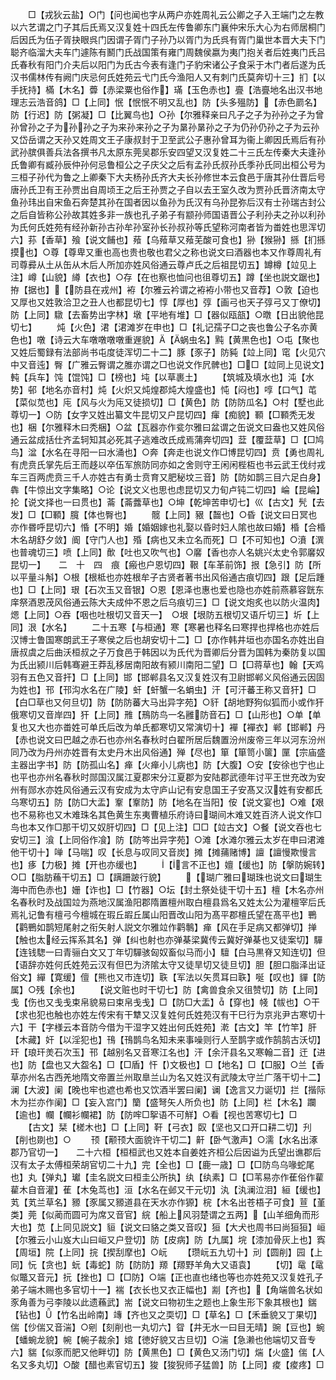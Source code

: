 <!-- { "loadSidebar": true } -->
　　□【戎狄云盐】○门【问也闻也字从两户亦姓周礼云公卿之子入王端门之左教以六艺谓之门子其后氏焉又汉复姓十四氏左传鲁卿东门襄仲宋乐大心为右师居桐门后因氏为伍子胥抉眼呉门因谓子胥门子孙乃以胥门为氏呉有胥门巢世本晋大夫下门聪齐临溜大夫车门遽陈有鬭门氏战国策有雍门周魏侯嬴为夷门抱关者后姓夷门氏吕氏春秋有阳门介夫后以阳门为氏古今表有逢门子豹宋诸公子食采于木门者后遂为氏汉书儒林传有阙门庆忌何氏姓苑云弋门氏今渔阳人又有刺门氏莫奔切十三】扪【以手抚持】樠【木名】虋【赤梁粟也俗作】璊【玉色赤也】亹【浩亹地名出汉书地理志云浩音鸽】□【上同】怋【怋怋不明又乱也】防【头多殟防】【赤色罽名】防【行迟】防【粥凝】□【比翼鸟也】○孙【尔雅释亲曰凡子之子为孙孙之子为曾孙曾孙之子为孙孙之子为来孙来孙之子为晜孙晜孙之子为仍孙仍孙之子为云孙又岱岳谓之天孙又姓周文王子康叔封于卫至武公子惠孙曾耳为衞上卿因氏焉后有孙武孙膑俱善兵法各撰书凡太原东莞吴郡乐安四望又汉复姓二十三氏左传秦大夫逢孙氏鲁卿有臧孙辰仲孙何忌鲁桓公之子庆父之后有孟孙氏叔孙氏季孙氏同出桓公号为三桓子孙代为鲁之上卿秦下大夫杨孙氏齐大夫长孙修世本云食邑于唐其孙仕晋后号唐孙氏卫有王孙贾出自周顷王之后王孙贾之子自以去王室久改为贾孙氏晋济南太守鱼孙玮出自宋鱼石奔楚其孙在国者因以鱼孙为氏汉有乌孙昆弥后汉有士孙瑞古封公之后自皆称公孙故其姓多非一族也孔子弟子有颛孙师国语晋公子利孙夫之孙以利孙为氏何氏姓苑有经孙新孙古孙牟孙室孙长孙叔孙等氏望称河南者皆为畨姓也思浑切六】荪【香草】飱【说文餔也】薞【乌薞草又薞芜酸可食也】狲【猴狲】搎【扪搎摸也】○尊【尊卑又重也高也贵也敬也君父之称也说文曰酒器也本又作尊周礼有司尊彛从土从缶从木后人所加亦姓风俗通云尊卢氏之后祖昆切五】罇樽【竝见上注】嶟【山貌】繜【衣也】○存【在也察也恤问也徂尊切五】蹲【坐也説文踞也】拵【据也】【防县在戎州】袸【尔雅云衿谓之袸袸小带也又音荐】○敦【迫也又厚也又姓敦洽卫之丑人也都昆切七】惇【厚也】弴【画弓也天子弴弓又丁僚切】防【上同】驐【去畜势出字林】墩【平地有堆】□【器似瓯瓿】○暾【日出貌他昆切七】
　　炖【火色】涒【涒滩岁在申也】□【礼记孺子□之丧也鲁公子名亦黄色也】噋【诗云大车噋噋噋噋重遟貌】【蜗虫名】黗【黄黒色也】○屯【聚也又姓后蜀録有法部尚书屯度徒浑切二十二】豚【豕子】防豘【竝上同】窀【火见穴中又音迍】臀【广雅云臀谓之脽亦谓之□也说文作凥髀也】□□【竝同上见说文】軘【兵车】饨【馄饨】□【榜也】坉【以草裹土】
　　【筑城及填水也】沌【水势】邨【地名亦音村】炖【火炽又炖煌郡炖大煌盛也】忳【闷也】啍【口气】芚【菜似苋也】庉【风与火为庉又徒损切】□【黄色】防【防防瓜名】○村【墅也此尊切一】○防【女字又姓出纂文牛昆切又户昆切四】瘒【痴貌】顐【□顐秃无发也】梱【尔雅释木曰秃梱】○盆【瓦器亦作瓫尔雅曰盆谓之缶说文曰盎也又姓风俗通云盆成括仕齐孟轲知其必死其子逃难改氏成焉蒲奔切四】葐【覆葐草】□【□鸠鸟】湓【水名在寻阳一曰水涌也】○奔【奔走也说文作□博昆切四】贲【勇也周礼有虎贲氏掌先后王而趍以卒伍军旅防同亦如之舍则守王闲闲梐枑也书云武王伐纣戎车三百两虎贲三千人亦姓古有勇士贲育又肥秘坟三音】防【防如鹊三目六足白身】犇【牛惊出文字集略】○论【说文义也思也虑昆切又力旬卢钝二切四】崘【昆崘】抡【说文择也一曰贯也】菕【菕虂草也】○坤【乾坤苦申切七】巛【古文】髠【去发】□【□顐】臗【体也臀也】
　　髋【上同】豤【齧也】○昏【说文曰日冥也亦作昬呼昆切六】惛【不明】婚【婚姻嫁也礼娶以昏时妇人隂也故曰婚】棔【合棔木名胡舒夕敛】阍【守门人也】殙【病也又未立名而死】□【不可知也】○濆【潠也普魂切三】喷【上同】歕【吐也又吹气也】○黁【香也亦人名姚兴太史令郭黁奴昆切一】　　二　十　四　痕【瘢也户恩切四】鞎【车革前饰】拫【急引】防【所以平量斗斛】○根【根柢也亦姓根牟子古贤者著书出风俗通古痕切四】跟【足后踵也】□【上同】珢【石次玉又音银】○恩【恩泽也惠也爱也隐也亦姓前燕慕容皝东庠祭酒恩茂风俗通云陈大夫成仲不恩之后乌痕切三】□【说文炮炙也以防火温肉】煾【上同】○吞【咽也吐根切又音天一】　○垠【垠防五根切又语斤切三】圻【上同】泿【水名】
　　二十五寒【与桓通】寒【寒暑也释名曰寒捍也捍格也亦姓后汉博士鲁国寒朗武王子寒侯之后也胡安切十二】□【亦作韩井垣也亦国名亦姓出自唐叔虞之后曲沃桓叔之子万食邑于韩因以为氏代为晋卿后分晋为国韩为秦防复以国为氏出颍川后韩骞避王莽乱移居南阳故有颍川南阳二望】□【□蒋草也】翰【天鸡羽有五色又音扞】□【上同】邯【邯郸县名又汉复姓汉有卫尉邯郸义风俗通云因固为姓也】邗【邗沟水名在广陵】虷【虷蟹一名蜎虫】汗【可汗蕃王称又音犴】□【白□草也又何旦切】防【防防蕃大马出异字苑】○豻【胡地野狗似狐而小或作犴俄寒切又音岸四】犴【上同】雃【鳽防鸟一名雝防音石】□【山形也】○单【单复也又大也亦畨姓可单氏后改为单氏都寒切又常演切十】襌【襌衣】郸【邯郸】丹【赤也说文曰巴越之赤石也亦州名春秋时白翟所居后魏置汾州废帝三年以河东汾州同乃改为丹州亦姓晋有太史丹木出风俗通】殚【尽也】箪【箪笥小箧】匰【宗庙盛主器出字书】防【防孤山名】瘅【火瘅小儿病也】防【大腹】○安【安徐也宁也止也平也亦州名春秋时郧国汉属江夏郡宋分江夏郡为安陆郡武德年讨平王世充改为安州有郧水亦姓风俗通云汉有安成为太守庐山记有安息国王子安髙又汉姓有安都氏乌寒切五】防【防□大盂】鞌【鞌防】防【地名在当阳】侒【说文宴也】○难【艰也不易称也又木难珠名其色黄生东夷曹植乐府诗曰瑚间木难又姓百济人说文作□鸟也本又作□那干切又奴肝切四】□【见上注】□□【竝古文】○餐【说文吞也七安切三】湌【上同俗作飡】防【防笒出异字苑】○滩【水滩尔雅云太岁在申曰涒滩他干切十】啴【马喘】叹【长息与叹同又音炭】摊【摊蒱赌博】譠【譠慢欺慢言也】痑【力极】摊【开也亦缓也】
　　【言不正也】嬗【缓也】防【搫防婉转】○□【脂肪蘓干切五】□【蹒跚跛行貌】
　　【瑚广雅曰瑚珠也说文曰瑚生海中而色赤也】姗【诈也】□【竹器】○坛【封土祭处徒干切十五】檀【木名亦州名春秋时及战国竝为燕地汉属渔阳郡隋置檀州取白檀县爲名又姓太公为灌檀宰后氏焉礼记鲁有檀弓今檀城在瑕丘嘏丘属山阳晋改山阳为髙平郡檀氏望在髙平也】鷤【鹳鷤如鹊短尾射之衔矢射人説文尔雅竝作鹳鷒】瘅【风在手足病又都弹切】掸【触也太经云挥系其名】弹【纠也射也亦弹棊梁冀传云冀好弹棊也又徒案切】驒【连钱騘一曰青骊白文又丁年切驒骇匈奴畜似马而小】驙【白马黒脊又知连切】但【语辞亦姓何氏姓苑云汉有但巴为济隂太守又徒旱切又徒旦切】胆【胆口脂泽出证俗文】繟【寛缓】儃【熊也又市连切】聅【军法以矢贯耳曰聅】唌【叹也】貚【防属】○残【余也】
　　【说文赃也时干切七】防【禽兽食余又徂赞切】防【上同】戋【伤也又戋戋束帛貌易曰束帛戋戋】□【防□大盂】【穿也】帴【帗也】○干【求也犯也触也亦姓左传宋有干犨又汉复姓何氏姓苑汉有干巳行为京兆尹古寒切十六】干【字様云本音防今借为干湿字又姓出何氏姓苑】漧【古文】竿【竹竿】肝【木藏】奸【以淫犯也】鳱【鳱鹊鸟名知未来事噪则行人至鹊字或作鹄鹄古沃切】玕【琅玕羙石次玉】邗【越别名又音寒江名也】汗【余汗县名又寒翰二音】迀【进也】防【盘也又大盌名】□【□盾】忓【文极也】□【地名】□【□服】○兰【香草亦州名古西羌地隋文帝置兰州取臯兰山为名又姓汉有武陵太守兰广落干切十二】澜【大波】阑【晚也牢也遮也希也又饮酒半罢曰阑】谰【逸言又力诞切】拦【揩际木为拦亦作阑】□【妄入宫门】籣【盛弩矢人所负也】防【上同】栏【木名】躝【逾也】幱【幱衫幱裙】防【防哰□挐语不可觧】○看【视也苦寒切七】□
　　【古文】栞【槎木也】□【上同】靬【弓衣】臤【坚也又口开口耕二切】刋【削也剟也】○
　　顸【颟顸大面貌许干切二】鼾【卧气激声】○濡【水名出涿郡乃官切一】　　二十六桓【桓桓武也又姓本自姜姓齐桓公后因谥为氏望出谯郡后汉有太子太傅桓荣胡官切二十九】完【全也】□【鹿一歳】□【□防鸟乌喙蛇尾也】丸【弹丸】瓛【圭名説文曰桓圭公所执】纨【纨素】□【□苇易亦作萑俗作雚雚木自音灌】萑【木兔茑也】洹【水名在邺又干元切】汍【汍澜泣泪】絙【缓也】芄【芄兰草名】豲【豕属又豲道县在天水亦作獂】梡【木名出苍梧子可食】荁【堇类】莞【似蔺而圆可为席又音官】綄【船上风羽楚谓之五两】【山羊细角而形大也】苋【上同见説文】貆【说文曰貉之类又音叹】狟【大犬也周书曰尚狟狟】峘【尔雅云小山岌大山曰峘又户登切】防【皮病】防【九属】垸【漆加骨灰上也】寏【周垣】院【上同】捖【揳刮摩也】○岏
　　【瓒岏五九切十】刓【圆削】园【上同】忨【贪也】蚖【毒蛇】防【防防】羱【羱野羊角大又语袁】
　　【切】鼋【鼋似鼈又音元】抏【挫也】□【□防】○端【正也直也绪也等也亦姓苑又汉复姓孔子弟子端木赐也多官切十一】褍【衣长也又衣正幅也】剬【齐也】【角端兽名状如豕角善为弓李陵以此遗蘓武】耑【说文曰物初生之题也上象生形下象其根也】鍴【钻也】【竹名出岭南】竱【齐也又之耎切】□【草名】□【禾垂貌又丁果切】偳【仯偳又音湍】○剜【刻削也一丸切六】眢【井无水一曰目无晴】豌【豆也】蜿【蟠蜿龙貌】帵【帵子裁余】婠【徳好貌又古旦切】○湍【急濑也他端切又音专六】貒【似豕而肥又他畔切】防【黄黒色】□【黄色又汤门切】煓【火盛】偳【人名又多丸切】○酸【醋也素官切五】狻【狻猊师子猛兽】防【上同】痠【痠疼】□
